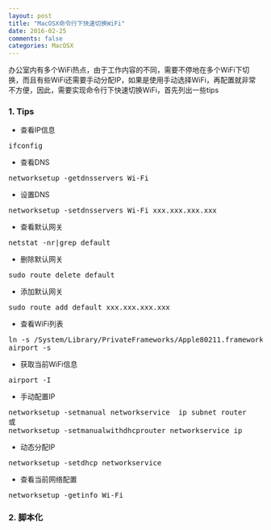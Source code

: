```yaml
---
layout: post
title: "MacOSX命令行下快速切换WiFi"
date: 2016-02-25
comments: false
categories: MacOSX
---
```


办公室内有多个WiFi热点，由于工作内容的不同，需要不停地在多个WiFi下切换，而且有些WiFi还需要手动分配IP，如果是使用手动选择WiFi，再配置就非常不方便，因此，需要实现命令行下快速切换WiFi，首先列出一些tips

### 1. Tips

* 查看IP信息
<pre>
ifconfig
</pre>

* 查看DNS
<pre>
networksetup -getdnsservers Wi-Fi
</pre>

* 设置DNS
<pre>
networksetup -setdnsservers Wi-Fi xxx.xxx.xxx.xxx
</pre>

* 查看默认网关
<pre>
netstat -nr|grep default
</pre>

* 删除默认网关
<pre>
sudo route delete default
</pre>
* 添加默认网关
<pre>
sudo route add default xxx.xxx.xxx.xxx
</pre>

* 查看WiFi列表
<pre>
ln -s /System/Library/PrivateFrameworks/Apple80211.framework/Versions/Current/Resources/airport /usr/local/bin/airport
airport -s
</pre>

* 获取当前WiFi信息
<pre>
airport -I
</pre>

* 手动配置IP
<pre>
networksetup -setmanual networkservice  ip subnet router
或
networksetup -setmanualwithdhcprouter networkservice ip 
</pre>

* 动态分配IP
<pre>
networksetup -setdhcp networkservice
</pre>

* 查看当前网络配置
<pre>
networksetup -getinfo Wi-Fi
</pre>

### 2. 脚本化